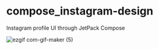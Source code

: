# compose_instagram-design

Instagram profile UI through JetPack Compose

![ezgif com-gif-maker (5)](https://user-images.githubusercontent.com/78986854/143267688-45eebb4b-7fe7-4aae-98ef-adae5c20ae2a.gif)


